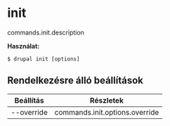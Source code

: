 # init
commands.init.description

**Használat:**
```
$ drupal init [options]
```

## Rendelkezésre álló beállítások
Beállítás | Részletek
-------|-------------
--override | commands.init.options.override
